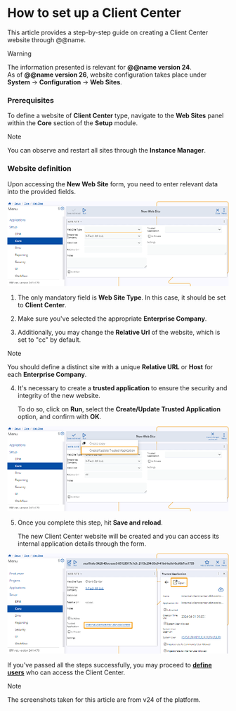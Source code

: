 # How to set up a Client Center

This article provides a step-by-step guide on creating a Client Center website through @@name.

> [!WARNING]
> The information presented is relevant for **@@name version 24**. <br>
> As of **@@name version 26**, website configuration takes place under **System** -> **Configuration** -> **Web Sites**.

### Prerequisites 

To define a website of **Client Center** type, navigate to the **Web Sites** panel within the **Core** section of the **Setup** module.

> [!NOTE]
> 
> You can observe and restart all sites through the **Instance Manager**.

### Website definition

Upon accessing the **New Web Site** form, you need to enter relevant data into the provided fields.

![picture](pictures/New_Web_Site_01_04.png)
 
1. The only mandatory field is **Web Site Type**. In this case, it should be set to **Client Center**. 

2. Make sure you've selected the appropriate **Enterprise Company**. 

3. Additionally, you may change the **Relative Url** of the website, which is set to "cc" by default. 

> [!NOTE]
> 
> You should define a distinct site with a unique **Relative URL** or **Host** for each **Enterprise Company**.

4. It's necessary to create a **trusted application** to ensure the security and integrity of the new website.
   
   To do so, click on **Run**, select the **Create/Update Trusted Application** option, and confirm with **OK**.

![picture](pictures/Create_Update_Trusted_app_01_04.png)

5. Once you complete this step, hit **Save and reload**.
   
   The new Client Center website will be created and you can access its internal application details through the form.

![picture](pictures/Trusted_app_open_01_04.png)

If you've passed all the steps successfully, you may proceed to **[define users](https://docs.erp.net/tech/modules/crm/clientcenter/how-to/setup-a-new-user-account-v26.html)** who can access the Client Center.

> [!NOTE]
> 
> The screenshots taken for this article are from v24 of the platform.
